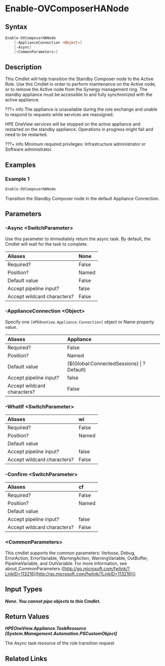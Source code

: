 ﻿---
description: Promote Standby Composer node to Active.
---

# Enable-OVComposerHANode

## Syntax

```powershell
Enable-OVComposerHANode
    [-ApplianceConnection <Object>]
    [-Async]
    [<CommonParameters>]
```

## Description

This Cmdlet will help transition the Standby Composer node to the Active Role.  Use this Cmdlet in order to perform maintenance on the Active node, or to remove the Active node from the Synergy management ring.  The standby appliance must be accessible to and fully synchronized with the active appliance.

???+ info
The appliance is unavailable during the role exchange and unable to respond to requests while services are reassigned.


HPE OneView services will be stopped on the active appliance and restarted on the standby appliance. Operations in progress might fail and need to be restarted.

???+ info
Minimum required privileges: Infrastructure administrator or Software administrator.

## Examples

###  Example 1 

```powershell
Enable-OVComposerHANode
```

Transition the Standby Composer node in the default Appliance Connection.

## Parameters

### -Async &lt;SwitchParameter&gt;

Use this parameter to immediately return the async task.  By default, the Cmdlet will wait for the task to complete.

| Aliases | None |
| :--- | :--- |
| Required? | False |
| Position? | Named |
| Default value | False |
| Accept pipeline input? | false |
| Accept wildcard characters? | False |

### -ApplianceConnection &lt;Object&gt;

Specify one `[HPEOneView.Appliance.Connection]` object or Name property value.

| Aliases | Appliance |
| :--- | :--- |
| Required? | False |
| Position? | Named |
| Default value | (${Global:ConnectedSessions} &vert; ? Default) |
| Accept pipeline input? | false |
| Accept wildcard characters? | False |

### -WhatIf &lt;SwitchParameter&gt;



| Aliases | wi |
| :--- | :--- |
| Required? | False |
| Position? | Named |
| Default value |  |
| Accept pipeline input? | false |
| Accept wildcard characters? | False |

### -Confirm &lt;SwitchParameter&gt;



| Aliases | cf |
| :--- | :--- |
| Required? | False |
| Position? | Named |
| Default value |  |
| Accept pipeline input? | false |
| Accept wildcard characters? | False |

### &lt;CommonParameters&gt;

This cmdlet supports the common parameters: Verbose, Debug, ErrorAction, ErrorVariable, WarningAction, WarningVariable, OutBuffer, PipelineVariable, and OutVariable. For more information, see about\_CommonParameters \([http://go.microsoft.com/fwlink/?LinkID=113216](http://go.microsoft.com/fwlink/?LinkID=113216)\)

## Input Types

_**None.  You cannot pipe objects to this Cmdlet.**_

## Return Values

_**HPEOneView.Appliance.TaskResource [System.Management.Automation.PSCustomObject]**_

The Async task resource of the role transition request

## Related Links


